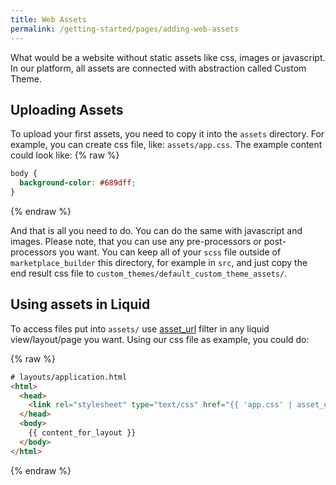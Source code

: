 ```yaml
---
title: Web Assets
permalink: /getting-started/pages/adding-web-assets
---
```


What would be a website without static assets like css, images or javascript. In our platform, all assets are connected with abstraction called Custom Theme.

## Uploading Assets

To upload your first assets, you need to copy it into the `assets` directory. For example, you can create css file, like: `assets/app.css`. The example content could look like:
{% raw %}

```css
body {
  background-color: #689dff;
}
```

{% endraw %}

And that is all you need to do. You can do the same with javascript and images. Please note, that you can use any pre-processors or post-processors you want. You can keep all of your `scss` file outside of `marketplace_builder` this directory, for example in `src`, and just copy the end result css file to `custom_themes/default_custom_theme_assets/`.

## Using assets in Liquid

To access files put into `assets/` use [asset_url](/reference/liquid-filters#asset_url) filter in any liquid view/layout/page you want. Using our css file as example, you could do:

{% raw %}

```html
# layouts/application.html
<html>
  <head>
    <link rel="stylesheet" type="text/css" href="{{ 'app.css' | asset_url }}">
  </head>
  <body>
    {{ content_for_layout }}
  </body>
</html>
```

{% endraw %}
